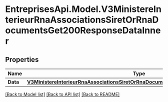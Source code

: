 # EntreprisesApi.Model.V3MinistereInterieurRnaAssociationsSiretOrRnaDocumentsGet200ResponseDataInner

## Properties

Name | Type | Description | Notes
------------ | ------------- | ------------- | -------------
**Data** | [**V3MinistereInterieurRnaAssociationsSiretOrRnaDocumentsGet200ResponseDataInnerData**](V3MinistereInterieurRnaAssociationsSiretOrRnaDocumentsGet200ResponseDataInnerData.md) |  | [optional] 

[[Back to Model list]](../README.md#documentation-for-models) [[Back to API list]](../README.md#documentation-for-api-endpoints) [[Back to README]](../README.md)

